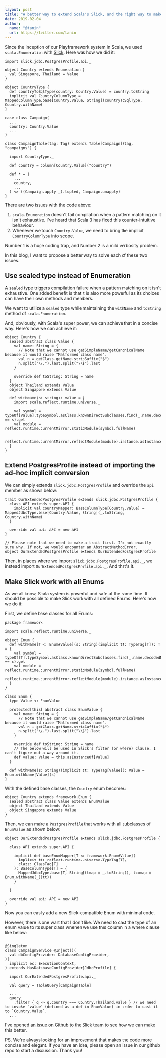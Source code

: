 ```yaml
---
layout: post
title: "A better way to extend Scala's Slick, and the right way to make Enum"
date: 2019-02-04
author:
  name: "@tanin"
  url: https://twitter.com/tanin
---
```


Since the inception of our Playframework system in Scala, we used `scala.Enumeration` with [Slick](https://github.com/slick/slick). Here was how we did it:

```
import slick.jdbc.PostgresProfile.api._

object Country extends Enumeration {
  val Singapore, Thailand = Value
}

object CountryType {
  def countryToSqlType(country: Country.Value) = country.toString
  implicit val CountryColumnType = MappedColumnType.base[Country.Value, String](countryToSqlType, Country.withName)
}

case class Campaign(
  ...
  country: Country.Value
  ...
)

class CampaignTable(tag: Tag) extends Table[Campaign](tag, "campaigns") {

  import CountryType._

  def country = column[Country.Value]("country")

  def * = (
    ...
    country,
    ...
  ) <> ((Campaign.apply _).tupled, Campaign.unapply)
}
```

There are two issues with the code above:

1. `scala.Enumeration` doesn't fail compilation when a pattern matching on it isn't exhaustive. I've heard that Scala 3 has fixed this counter-intuitive behaviour.
2. Whenever we touch `Country.Value`, we need to bring the implicit `CountryColumnType` into scope.

Number 1 is a huge coding trap, and Number 2 is a mild verbosity problem.

In this blog, I want to propose a better way to solve each of these two issues.


## Use sealed type instead of Enumeration

A `sealed` type triggers compilation failure when a pattern matching on it isn't exhaustive. One added benefit is that it is also more powerful as its choices can have their own methods and members.

We want to utilize a `sealed` type while maintaining the `withName` and `toString` method of `scala.Enumeration`.

And, obviously, with Scala's super power, we can achieve that in a concise way. Here's how we can achieve it:

```
object Country {
  sealed abstract class Value {
    val name: String = {
      // Note that we cannot use getSimpleName/getCanonicalName because it would raise "Malformed class name".
      val n = getClass.getName.stripSuffix("$")
      n.split("\\.").last.split("\\$").last
    }

    override def toString: String = name
  }
  object Thailand extends Value
  object Singapore extends Value

  def withName(s: String): Value = {
    import scala.reflect.runtime.universe._

    val symbol = typeOf[Value].typeSymbol.asClass.knownDirectSubclasses.find(_.name.decodedName.toString == s).get
    val module = reflect.runtime.currentMirror.staticModule(symbol.fullName)

    reflect.runtime.currentMirror.reflectModule(module).instance.asInstanceOf[Value]
  }
}
```


## Extend PostgresProfile instead of importing the ad-hoc implicit conversion

We can simply extends `slick.jdbc.PostgresProfile` and override the `api` member as shown below:

```
trait OurExtendedPostgresProfile extends slick.jdbc.PostgresProfile {
  class API extends super.API {
    implicit val countryMapper: BaseColumnType[Country.Value] = MappedJdbcType.base[Country.Value, String](_.toString, Country.withName)
  }

  override val api: API = new API
}

// Please note that we need to make a trait first. I'm not exactly sure why. If not, we would encounter an AbstractMethodError.
object OurExtendedPostgresProfile extends OurExtendedPostgresProfile
```

Then, in places where we import `slick.jdbc.PostgresProfile.api._`, we instead import `OurExtendedPostgresProfile.api._`. And that's it.


## Make Slick work with all Enums

As we all know, Scala system is powerful and safe at the same time. It should be possible to make Slick work with all  defined Enums. Here's how we do it:

First, we define base classes for all Enums:

```
package framework

import scala.reflect.runtime.universe._

object Enum {
  def withName[T <: Enum#Value](s: String)(implicit tt: TypeTag[T]): T = {
    val symbol = typeOf[T].typeSymbol.asClass.knownDirectSubclasses.find(_.name.decodedName.toString == s).get
    val module = reflect.runtime.currentMirror.staticModule(symbol.fullName)
    reflect.runtime.currentMirror.reflectModule(module).instance.asInstanceOf[T]
  }
}

class Enum {
  type Value <: EnumValue

  protected[this] abstract class EnumValue {
    val name: String = {
      // Note that we cannot use getSimpleName/getCanonicalName because it would raise "Malformed class name".
      val n = getClass.getName.stripSuffix("$")
      n.split("\\.").last.split("\\$").last
    }

    override def toString: String = name
    // The below will be used in Slick's filter (or where) clause. I can't figure out a way around it.
    def value: Value = this.asInstanceOf[Value]
  }

  def withName(s: String)(implicit tt: TypeTag[Value]): Value = Enum.withName[Value](s)
}
```

With the defined base classes, the `Country` enum becomes:

```
object Country extends framework.Enum {
  sealed abstract class Value extends EnumValue
  object Thailand extends Value
  object Singapore extends Value
}
```

Then, we can make a `PostgresProfile` that works with all subclasses of `EnumValue` as shown below:

```
object OurExtendedPostgresProfile extends slick.jdbc.PostgresProfile {

  class API extends super.API {

    implicit def baseEnumMapper[T <: framework.Enum#Value](
      implicit tt: reflect.runtime.universe.TypeTag[T],
      clazz: ClassTag[T]
    ): BaseColumnType[T] = {
      MappedJdbcType.base[T, String](tmap = _.toString(), tcomap = Enum.withName(_)(tt))
    }

  }

  override val api: API = new API
}
```

Now you can easily add a new Slick-compatible Enum with minimal code.

However, there is one wart that I don't like. We need to cast the type of an enum value to its super class whehen we use this column in a where clause like below:

```

@Singleton
class CampaignService @Inject()(
  val dbConfigProvider: DatabaseConfigProvider,
)(
  implicit ec: ExecutionContext,
) extends HasDatabaseConfigProvider[JdbcProfile] {

  import OurExtendedPostgresProfile.api._

  val query = TableQuery[CampaignTable]

  ...
  query
    .filter { q => q.country === Country.Thailand.value } // we need to invoke `value` (defined as a def in EnumValue) in order to cast it to `Country.Value`.
  ...
```

I've opened [an issue on Github](https://github.com/slick/slick/issues/1986) to the Slick team to see how we can make this better.

PS. We're always looking for an improvement that makes the code more concise and elegant. If you have an idea, please open an issue in our github repo to start a discussion. Thank you!
